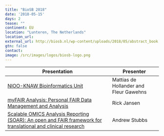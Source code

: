 ```yaml
---
title: "BioSB 2018"
date: '2018-05-15'
days: 2
tease: ""
continent: EU
location: "Lunteren, The Netherlands"
location_url: 
external_url: http://biosb.nl/wp-content/uploads/2018/05/abstract_book.pdf
gtn: false
contact: 
image: /src/images/logos/biosb-logo.png
---
```


| Presentation | Presenter |
| ------- | ----- |
| [NIOO-KNAW Bioinformatics Unit](http://biosb.nl/wp-content/uploads/2018/05/abstract_book.pdf#page=75) | Mattias de Hollander and Fleur Gawehns |
| [myFAIR Analysis: Personal FAIR Data Management and Analysis](http://biosb.nl/wp-content/uploads/2018/05/abstract_book.pdf#page=26) | Rick Jansen |
| [Scalable OMICS Analysis Reporting (SOAR): An open and FAIR framework for translational and clinical research](http://biosb.nl/wp-content/uploads/2018/05/abstract_book.pdf#page=32) | Andrew Stubbs |
